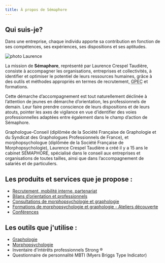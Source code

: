 ```yaml
---
title: À propos de Sémaphore
---
```


## Qui suis-je?

Dans une entreprise, chaque individu apporte sa contribution en fonction de ses compétences, ses expériences, ses dispositions et ses aptitudes.

<img src="/img/Laurence.jpg" class="float-right ml-4 md:ml-8 mt-4 mb-4 w-1/2 md:w-1/5 rounded-md"  alt="photo Laurence" />

La mission de **Sémaphore**, représenté par Laurence Crespel Taudière, consiste à accompagner les organisations, entreprises et collectivités, à identifier et optimiser le potentiel de leurs ressources humaines, grâce à des outils et méthodes appropriés en termes de recrutement, <abbr title="Gestion Prévisionnelle de l’Emploi et des Compétences"> GPEC</abbr> et formations.

Cette démarche d’accompagnement est tout naturellement déclinée à l’attention de jeunes en démarche d’orientation, les professionnels de demain. Leur faire prendre conscience de leurs dispositions et de leurs atouts, pointer les axes de vigilance en vue d’identifier des voies professionnelles adaptées entre également dans le champ d’action de Sémaphore.

Graphologue-Conseil (diplômée de la Société Française de Graphologie et du Syndicat des Graphologues Professionnels de France), et morphopsychologue (diplômée de la Société Française de Morphopsychologie), Laurence Crespel Taudière a créé il y a 15 ans le cabinet SÉMAPHORE, spécialisé dans le conseil aux entreprises et organisations de toutes tailles, ainsi que dans l’accompagnement de salariés et de particuliers.


## Les produits et services que je propose :

- [Recrutement, mobilité interne, partenariat](/content/.md)
- [Bilans d’orientation et professionnels](/content/.md)
- [Consultations de morphopsychologie et graphologie](/content/.md)
- [Formations de morphopsychologie et graphologie - Ateliers découverte](/content/.md)
- [Conférences](/content/.md)

## Les outils que j'utilise :

- [Graphologie](https://www.graphologie.asso.fr) 
- [Morphopsychologie](http://www.morphopsy.com)
- Inventaire d'intérêts professionnels Strong ®
- Questionnaire de personnalité MBTI (Myers Briggs Type Indicator)


